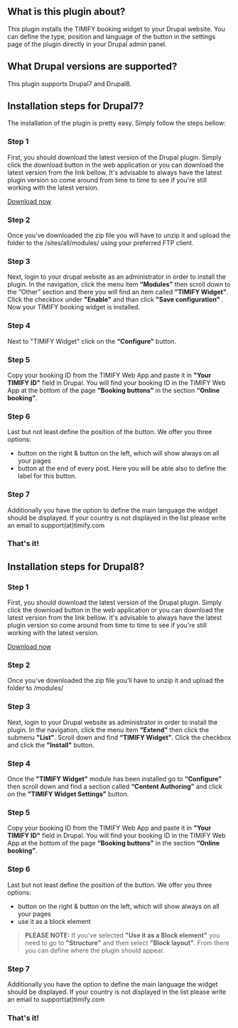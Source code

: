 ## What is this plugin about?

This plugin installs the TIMIFY booking widget to your Drupal website. You can define the type, position and language of the button in the settings page of the plugin directly in your Drupal admin panel.

## What Drupal versions are supported?

This plugin supports Drupal7 and Drupal8.

## Installation steps for Drupal7?

The installation of the plugin is pretty easy. Simply follow the steps bellow:

### Step 1

First, you should download the latest version of the Drupal plugin. Simply click the download button in the web application or you can download the latest version from the link bellow. It's advisable to always have the latest plugin version so come around from time to time to see if you're still working with the latest version.

[Download now](https://github.com/timify/drupal-plugin/archive/master.zip)

### Step 2

Once you’ve downloaded the zip file you will have to unzip it and upload the folder to the /sites/all/modules/ using your preferred FTP client.

### Step 3

Next, login to your drupal website as an administrator in order to install the plugin. In the navigation, click the menu item **“Modules”** then scroll down to the “Other” section and there you will find an item called **"TIMIFY Widget"**. Click the checkbox under **"Enable"** and than click **"Save configuration"** . Now your TIMIFY booking widget is installed.

### Step 4

Next to "TIMIFY Widget" click on the **“Configure”** button.

### Step 5

Copy your booking ID from the TIMIFY Web App and paste it in **"Your TIMIFY ID"** field in Drupal. You will find your booking ID in the TIMIFY Web App at the bottom of the page **“Booking buttons”**  in the section **“Online booking”**.

### Step 6

Last but not least define the position of the button. We offer you three options:

- button on the right & button on the left, which will show always on all your pages
- button at the end of every post. Here you will be able also to define the label for this button. 
     
### Step 7

Additionally you have the option to define the main language the widget should be displayed. If your country is not displayed in the list please write an email to support(at)timify.com

### That's it!


## Installation steps for Drupal8?

### Step 1

First, you should download the latest version of the Drupal plugin. Simply click the download button in the web application or you can download the latest version from the link bellow. It's advisable to always have the latest plugin version so come around from time to time to see if you're still working with the latest version.

[Download now](https://github.com/timify/drupal-plugin/archive/master.zip)

### Step 2

Once you’ve downloaded the zip file you’ll have to unzip it and upload the folder to /modules/

### Step 3

Next, login to your Drupal website as administrator in order to install the plugin. In the navigation, click the menu item **“Extend”** then click the submenu **"List"**. Scroll down and find **“TIMIFY Widget”**. Click the checkbox and click the **"Install"** button.

### Step 4

Once the **"TIMIFY Widget"** module has been installed go to **“Configure”** then scroll down and find a section called **“Content Authoring”** and click on the **"TIMIFY Widget Settings"** button.

### Step 5

Copy your booking ID from the TIMIFY Web App and paste it in **"Your TIMIFY ID"** field in Drupal. You will find your booking ID in the TIMIFY Web App at the bottom of the page **“Booking buttons”**  in the section **“Online booking”**.

### Step 6

Last but not least define the position of the button. We offer you three options:

- button on the right & button on the left, which will show always on all your pages
- use it as a block element 

> **PLEASE NOTE:**
> If you’ve selected **"Use it as a Block element"** you need to go to **"Structure"** and then select **"Block layout"**. From there you can define where the plugin should appear.
     
### Step 7

Additionally you have the option to define the main language the widget should be displayed. If your country is not displayed in the list please write an email to support(at)timify.com

### That's it!
